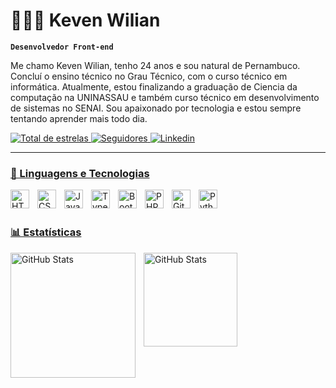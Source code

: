 # 👩🏻‍💻 Keven Wilian

**`Desenvolvedor Front-end`**

Me chamo Keven Wilian, tenho 24 anos e sou natural de Pernambuco. Concluí o ensino técnico no Grau Técnico, com o curso técnico em informática. Atualmente, estou finalizando a graduação de Ciencia da computação na UNINASSAU e também curso técnico em desenvolvimento de sistemas no SENAI. Sou apaixonado por tecnologia e estou sempre tentando aprender mais todo dia.

<p align="left"> 
    <a href="https://github.com/kevenW1lian?tab=repositories&sort=stargazers">
        <img 
            alt="Total de estrelas" 
            title="Total de estrelas GitHub" 
            src="https://custom-icon-badges.demolab.com/github/stars/kevenW1lian?color=55960c&style=for-the-badge&labelColor=488207&logo=star&label=estrelas"
        />
    </a>
    <a href="https://github.com/kevenW1lian?tab=followers">
        <img 
            alt="Seguidores" 
            title="Me siga no GitHub" 
           src="https://custom-icon-badges.demolab.com/github/followers/kevenW1lian?color=6567A5&labelColor=6567A5&style=for-the-badge&logo=github&label=Seguidores&logoColor=white"
        />
    </a>
    <a href="https://www.linkedin.com/in/keven-wilian-4119b41a3/">
        <img
            alt="Linkedin"
            litle="Conecte-se comigo"
       src="https://custom-icon-badges.demolab.com/badge/Linkedin-blue?style=for-the-badge&logoColor=white&logo=linkedin"
        >
</p>

---

### 🤖 Linguagens e Tecnologias

<img 
    align="left" 
    alt="HTML"
    title="HTML" 
    width="30px" 
    style="padding-right: 10px;" 
    src="https://cdn.jsdelivr.net/gh/devicons/devicon@latest/icons/html5/html5-original.svg" 
/>
<img 
    align="left" 
    alt="CSS" 
    title="CSS"
    width="30px" 
    style="padding-right: 10px;" 
    src="https://cdn.jsdelivr.net/gh/devicons/devicon@latest/icons/css3/css3-original.svg" 
/>
<img 
    align="left" 
    alt="JavaScript" 
    title="JavaScript"
    width="30px" 
    style="padding-right: 10px;" 
    src="https://cdn.jsdelivr.net/gh/devicons/devicon@latest/icons/javascript/javascript-original.svg" 
/>
<img 
    align="left" 
    alt="TypeScript"
    title="TypeScript" 
    width="30px" 
    style="padding-right: 10px;" 
    src="https://cdn.jsdelivr.net/gh/devicons/devicon@latest/icons/typescript/typescript-original.svg" 
/>
<img 
    align="left" 
    alt="Bootstrap"
    title="Bootstrap" 
    width="30px" 
    style="padding-right: 10px;" 
    src="https://cdn.jsdelivr.net/gh/devicons/devicon@latest/icons/bootstrap/bootstrap-original.svg" 
/>
<img 
    align="left" 
    alt="PHP" 
    title="PHP"
    width="30px" 
    style="padding-right: 10px;" 
    src="https://cdn.jsdelivr.net/gh/devicons/devicon@latest/icons/php/php-original.svg" 
/>
<img 
    align="left" 
    alt="Git" 
    title="Git"
    width="30px" 
    style="padding-right: 10px;" 
    src="https://cdn.jsdelivr.net/gh/devicons/devicon@latest/icons/git/git-original.svg" 
/>
<img 
    align="left" 
    alt="Python" 
    title="Python"
    width="30px" 
    style="padding-right: 10px;" 
    src="https://cdn.jsdelivr.net/gh/devicons/devicon@latest/icons/python/python-original.svg" 
/>

<br/>
<br/>

### 📊 Estatísticas

<p>
  <img 
    align="left" 
    alt="GitHub Stats" 
    height="200" 
    style="padding-right: 10px;" 
    src="https://github-readme-stats.vercel.app/api?username=kevenW1lian&show_icons=true&theme=tokyonight&include_all_commits=true&locale=pt-br" 
  />

<img 
      align="left" 
      alt="GitHub Stats" 
      height="150" 
      src="https://github-readme-stats.vercel.app/api/top-langs/?username=kevenW1lian&theme=tokyonight&layout=compact&custom_title=Tecnologias&langs_count=9" 
  />

</p>

